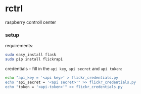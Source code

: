 rctrl
=====

raspberry controll center

### setup
requirements:
```bash
sudo easy_install flask
sudo pip install flickrapi
```

credentials - fill in the ```api key```, ```api secret``` and ```api token```:
```bash
echo "api_key = '<api key>' > flickr_credentials.py
echo "api_secret = '<api secret>'" >> flickr_credentials.py
echo "token = '<api-token>'" >> flickr_credentials.py
```
